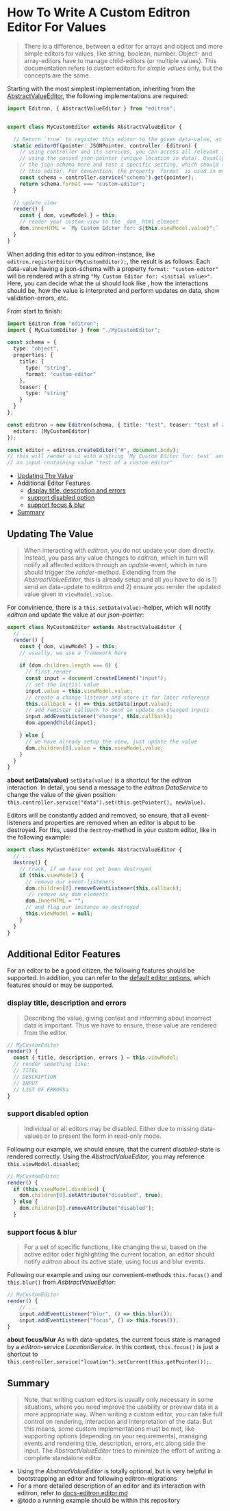 # How To Write A Custom Editron Editor For Values

> There is a difference, between a editor for arrays and object and more simple editors for values, like string, boolean, number. Object- and array-editors have to manage child-editors (or multiple values). This documentation refers to custom editors for _simple values_ only, but the concepts are the same.


Starting with the most simplest implementation, inheriting from the [AbstractValueEditor](../src/editors/AbstractValueEditor.ts), the following implementations are required:

```ts
import Editron, { AbstractValueEditor } from "editron";


export class MyCustomEditor extends AbstractValueEditor {

  // Return `true` to register this editor to the given data-value, at the given json-pointer
  static editorOf(pointer: JSONPointer, controller: Editron) {
    // using controller and its services, you can access all relevant information, 
    // using the passed json-pointer (unique location in data). Usually we fetch 
    // the json-schema here and test a specific setting, which should trigger 
    // this editor. Per convention, the property `format` is used in most cases:
    const schema = controller.service("schema").get(pointer);
    return schema.format === "custom-editor";
  }

  // update view
  render() {
    const { dom, viewModel } = this;
    // render your custom-view to the _dom_ html element
    dom.innerHTML = `My Custom Editor for: ${this.viewModel.value}";`
  }
}
```

When adding this editor to you editron-instance, like `editron.registerEditor(MyCustomEditor);`, the result is as follows: Each data-value having a json-schema with a property `format: "custom-editor"` will be rendered with a string `"My Custom Editor for: <initial value>"`. Here, you can decide what the ui should look like , how the interactions should be, how the value is interpreted and perform updates on data, show validation-errors, etc.

From start to finish:

```ts
import Editron from "editron";
import { MyCustomEditor } from "./MyCustomEditor";

const schema = {
  type: "object",
  properties: {
    title: {
      type: "string",
      format: "custom-editor"
    },
    teaser: {
      type: "string"
    }
  }
};

const editron = new Editron(schema, { title: "test", teaser: "test of a custom editor" }, {
  editors: [MyCustomEditor]
});

const editor = editron.createEditor("#", document.body);
// this will render a ui with a string `My Custom Editor for: test` and 
// an input containing value "test of a custom editor"
```

- [Updating The Value](#updating-the-value)
- Additional Editor Features
  - [display title, description and errors](display-title-description-and-errors)
  - [support disabled option](support-disabled-option)
  - [support focus & blur](support-focus-blur)
- [Summary](summary)


## Updating The Value

> When interacting with _editron_, you do not update your dom directly. Instead, you pass any value changes to _editron_, which in turn will notify all affected editors through an _update_-event, which in turn should trigger the _render_-method. Extending from the _AbstractValueEditor_, this is already setup and all you have to do is 1) send an data-update to editron and 2) ensure you render the updated value given in `viewModel.value`.

For convinience, there is a `this.setData(value)`-helper, which will notify _editron_ and update the value at our _json-pointer_:

```ts
export class MyCustomEditor extends AbstractValueEditor {
  // ...
  render() {
    const { dom, viewModel } = this;
    // usually, we use a framework here
    
    if (dom.children.length === 0) {
      // first render
      const input = document.createElement("input");
      // set the initial value
      input.value = this.viewModel.value;
      // create a change listener and store it for later reference
      this.callback = () => this.setData(input.value);
      // add register callback to send an update on changed inputs
      input.addEventListener("change", this.callback);
      dom.appendChild(input);      

    } else {
      // we have already setup the view, just update the value
      dom.children[0].value = this.viewModel.value;      
    }
  }
}
```

**about setData(value)** `setData(value)` is a shortcut for the _editron_ interaction. In detail, you send a message to the _editron_ _DataService_ to change the value of the given position: `this.controller.service("data").set(this.getPointer(), newValue)`.

Editors will be constantly added and removed, so ensure, that all event-listeners and properties are removed when an editor is abput to be destroyed. For this, used the `destroy`-method in your custom editor, like in the following example:

```ts
export class MyCustomEditor extends AbstractValueEditor {
  // ...
  destroy() {
    // track, if we have not yet been destroyed
    if (this.viewModel) {
      // remove our event-listeners
      dom.children[0].removeEventListener(this.callback);
       // remove any dom elements
      dom.innerHTML = "";
      // and flag our instance as destroyed
      this.viewModel = null;
    }  
  }
}
``` 


## Additional Editor Features

For an editor to be a good citizen, the following features should be supported. In addition, you can refer to the [default editor options](doc-editor-options.md), which features should or may be supported.


### display title, description and errors

> Describing the value, giving context and informing about incorrect data is important. Thus we have to ensure, these value are rendered from the editor.

```ts
// MyCustomEditor
render() {
  const { title, description, errors } = this.viewModel;
  // render something like:
  // TITEL
  // DESCRIPTION
  // INPUT
  // LIST OF ERRORSa
}
```


### support disabled option

> Individual or all editors may be disabled. Either due to missing data-values or to present the form in read-only mode.

Following our example, we should ensure, that the current _disabled_-state is rendered correctly. Using the _AbstractValueEditor_, you may reference `this.viewModel.disabled`;

```ts
// MyCustomEditor
render() {
  if (this.viewModel.disabled) {
    dom.children[0].setAttribute("disabled", true);
  } else {
    dom.children[0].removeAttribute("disabled");
  }
```


### support focus & blur

> For a set of specific functions, like changing the ui, based on the active editor oder highlighting the current location, an editor should notify _editron_ about its active state, using focus and blur events.

Following our example and using our convenient-methods `this.focus()` and `this.blur()` from _AsbtractValueEditor_:

```ts
// MyCustomEditor
render() {
    // ...
    input.addEventListener("blur", () => this.blur());
    input.addEventListener("focus", () => this.focus());
}
```

**about focus/blur** As with data-updates, the current focus state is managed by a _editron_-service _LocationService_. In this context, `this.focus()` is just a shortcut to `this.controller.service("lcoation").setCurrent(this.getPointer());`.


## Summary

> Note, that writing custom editors is usually only necessary in some situations, where you need improve the usability or preview data in a more appropriate way. When writing a custom editor, you can take full control on rendering, interaction and interpretation of the data. But this means, some custom implementations must be met, like supporting options (depending on your requirements), managing events and rendering title, description, errors, etc along side the input. The _AbstractValueEditor_ tries to minimize the effort of writing a complete standalone editor.

- Using the _AbstractValueEditor_ is totally optional, but is very helpful in bootstrapping an editor and following editron-migrations
- For a more detailed description of an editor and its interaction with editron, refer to [docs-editron.editor.md](docs-editron.editor.md)
- @todo a running example should be within this repository
